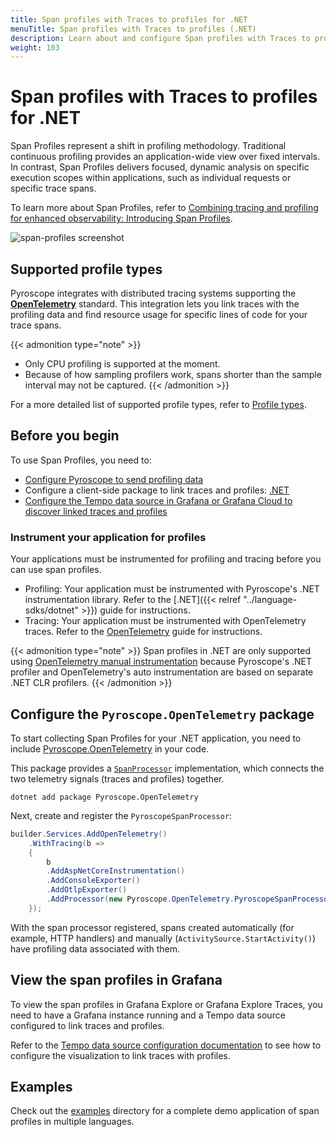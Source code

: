 ```yaml
---
title: Span profiles with Traces to profiles for .NET
menuTitle: Span profiles with Traces to profiles (.NET)
description: Learn about and configure Span profiles with Traces to profiles in Grafana for .NET applications.
weight: 103
---
```


# Span profiles with Traces to profiles for .NET

Span Profiles represent a shift in profiling methodology.
Traditional continuous profiling provides an application-wide view over fixed intervals.
In contrast, Span Profiles delivers focused, dynamic analysis on specific execution scopes within applications, such as individual requests or specific trace spans.

To learn more about Span Profiles, refer to [Combining tracing and profiling for enhanced observability: Introducing Span Profiles](/blog/2024/02/06/combining-tracing-and-profiling-for-enhanced-observability-introducing-span-profiles/).

![span-profiles screenshot](https://grafana.com/static/img/docs/tempo/profiles/tempo-profiles-Span-link-profile-data-source.png)

## Supported profile types

Pyroscope integrates with distributed tracing systems supporting the [**OpenTelemetry**](https://opentelemetry.io/docs/languages/net/getting-started/) standard.
This integration lets you link traces with the profiling data and find resource usage for specific lines of code for your trace spans.

{{< admonition type="note" >}}
* Only CPU profiling is supported at the moment.
* Because of how sampling profilers work, spans shorter than the sample interval may not be captured.
{{< /admonition >}}

For a more detailed list of supported profile types, refer to [Profile types](https://grafana.com/docs/pyroscope/<PYROSCOPE_VERSION/configure-client/profile-types/>).

## Before you begin

To use Span Profiles, you need to:

* [Configure Pyroscope to send profiling data](https://grafana.com/docs/pyroscope/<PYROSCOPE_VERSION>/configure-client/)
* Configure a client-side package to link traces and profiles: [.NET](https://github.com/grafana/pyroscope-dotnet/tree/main/Pyroscope/Pyroscope.OpenTelemetry)
* [Configure the Tempo data source in Grafana or Grafana Cloud to discover linked traces and profiles](/docs/grafana-cloud/connect-externally-hosted/data-sources/tempo/configure-tempo-data-source/)

### Instrument your application for profiles

Your applications must be instrumented for profiling and tracing before you can use span profiles.

* Profiling: Your application must be instrumented with Pyroscope's .NET instrumentation library. Refer to the [.NET]({{< relref "../language-sdks/dotnet" >}}) guide for instructions.
* Tracing: Your application must be instrumented with OpenTelemetry traces. Refer to the [OpenTelemetry](https://opentelemetry.io/docs/languages/net/getting-started/) guide for instructions.

{{< admonition type="note" >}}
Span profiles in .NET are only supported using [OpenTelemetry manual instrumentation](https://opentelemetry.io/docs/languages/net/instrumentation/)
because Pyroscope's .NET profiler and OpenTelemetry's auto instrumentation are based on separate .NET CLR profilers.
{{< /admonition >}}

## Configure the `Pyroscope.OpenTelemetry` package

To start collecting Span Profiles for your .NET application, you need to include [Pyroscope.OpenTelemetry](https://github.com/grafana/pyroscope-dotnet/tree/main/Pyroscope/Pyroscope.OpenTelemetry) in your code.

This package provides a [`SpanProcessor`](https://github.com/open-telemetry/opentelemetry-dotnet/blob/main/src/OpenTelemetry/BaseProcessor.cs) implementation, which connects the two telemetry signals (traces and profiles) together.

```shell
dotnet add package Pyroscope.OpenTelemetry
```

Next, create and register the `PyroscopeSpanProcessor`:
```csharp
builder.Services.AddOpenTelemetry()
    .WithTracing(b =>
    {
        b
        .AddAspNetCoreInstrumentation()
        .AddConsoleExporter()
        .AddOtlpExporter()
        .AddProcessor(new Pyroscope.OpenTelemetry.PyroscopeSpanProcessor());
    });
```

With the span processor registered, spans created automatically (for example, HTTP handlers) and manually (`ActivitySource.StartActivity()`) have profiling data associated with them.

## View the span profiles in Grafana

To view the span profiles in Grafana Explore or Grafana Explore Traces, you need to have a Grafana instance running and a Tempo data source configured to link traces and profiles.

Refer to the [Tempo data source configuration documentation](https://grafana.com/docs/grafana/<GRAFANA_VERSION>/datasources/tempo/configure-tempo-data-source) to see how to configure the visualization to link traces with profiles.

## Examples

Check out the [examples](https://github.com/grafana/pyroscope/tree/main/examples/tracing/tempo) directory for a complete demo application of span profiles in multiple languages.
